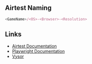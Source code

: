 ## Airtest Naming

```js
<GameName>/<OS>-<Browser>-<Resolution>
```

## Links

- [Airtest Documentation](https://airtest.doc.io.netease.com/en/tutorial/1_quick_start_guide/)
- [Playwright Documentation](https://playwright.dev/docs/writing-tests)
- [Vysor](https://www.vysor.io/)
